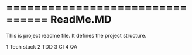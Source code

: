 ================================
			ReadMe.MD
================================

This is project readme file.
It defines the project structure.

1 Tech stack
2 TDD
3 CI
4 QA